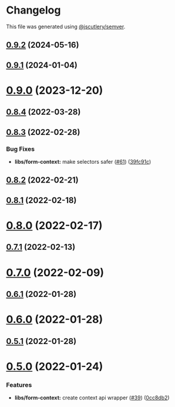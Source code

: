 # Changelog

This file was generated using [@jscutlery/semver](https://github.com/jscutlery/semver).

## [0.9.2](https://github.com/BedrockStreaming/forms/compare/v0.9.1...v0.9.2) (2024-05-16)



## [0.9.1](https://github.com/BedrockStreaming/forms/compare/v0.9.0...v0.9.1) (2024-01-04)



# [0.9.0](https://github.com/BedrockStreaming/forms/compare/v0.8.4...v0.9.0) (2023-12-20)



## [0.8.4](https://github.com/BedrockStreaming/forms/compare/v0.8.3...v0.8.4) (2022-03-28)



## [0.8.3](https://github.com/BedrockStreaming/forms/compare/v0.8.2...v0.8.3) (2022-02-28)


### Bug Fixes

* **libs/form-context:** make selectors safer ([#61](https://github.com/BedrockStreaming/forms/issues/61)) ([39fc91c](https://github.com/BedrockStreaming/forms/commit/39fc91c820a2a6f5b45fa54ba86d2580a28e13fd))



## [0.8.2](https://github.com/BedrockStreaming/forms/compare/v0.8.1...v0.8.2) (2022-02-21)



## [0.8.1](https://github.com/BedrockStreaming/forms/compare/v0.8.0...v0.8.1) (2022-02-18)



# [0.8.0](https://github.com/BedrockStreaming/forms/compare/v0.7.1...v0.8.0) (2022-02-17)



## [0.7.1](https://github.com/BedrockStreaming/forms/compare/v0.7.0...v0.7.1) (2022-02-13)



# [0.7.0](https://github.com/BedrockStreaming/forms/compare/v0.6.1...v0.7.0) (2022-02-09)



## [0.6.1](https://github.com/BedrockStreaming/forms/compare/v0.6.0...v0.6.1) (2022-01-28)



# [0.6.0](https://github.com/BedrockStreaming/forms/compare/v0.5.1...v0.6.0) (2022-01-28)



## [0.5.1](https://github.com/BedrockStreaming/forms/compare/v0.5.0...v0.5.1) (2022-01-28)



# [0.5.0](https://github.com/BedrockStreaming/forms/compare/v0.4.1...v0.5.0) (2022-01-24)


### Features

* **libs/form-context:** create context api wrapper ([#39](https://github.com/BedrockStreaming/forms/issues/39)) ([0cc8db2](https://github.com/BedrockStreaming/forms/commit/0cc8db268cc34a5f9c22344e8e2b58eac86208e4))

